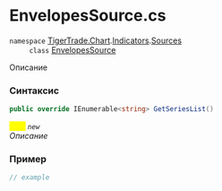
# EnvelopesSource.cs
`namespace` [TigerTrade.Chart](../../../../../TigerTrade.Chart.md).[Indicators](../../../../../TigerTrade.Chart/Indicators.md).[Sources](../../../../../TigerTrade.Chart/Indicators/Sources.md)  
&nbsp;&nbsp;&nbsp;&nbsp;&nbsp;&nbsp;&nbsp;&nbsp;&nbsp;`class` [EnvelopesSource](../../EnvelopesSource.cs.md)

Описание

### Синтаксис
```csharp
public override IEnumerable<string> GetSeriesList()
```
<mark style="color:yellow;">`List`</mark> *`new`*  
 *Описание*  
  


### Пример  
```csharp
// example
```
                    
                    